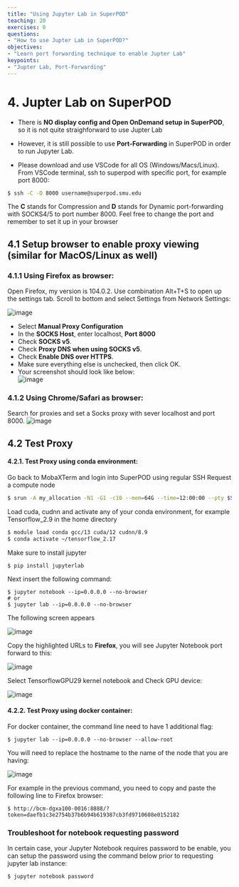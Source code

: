 ```yaml
---
title: "Using Jupyter Lab in SuperPOD"
teaching: 20
exercises: 0
questions:
- "How to use Jupter Lab in SuperPOD?"
objectives:
- "Learn port forwarding technique to enable Jupter Lab"
keypoints:
- "Jupter Lab, Port-Forwarding"
---
```


# 4. Jupter Lab on SuperPOD

- There is **NO display config and Open OnDemand setup in SuperPOD**, so it is not quite straighforward to use Jupter Lab

- However, it is still possible to use **Port-Forwarding** in SuperPOD in order to run Jupyter Lab.
- Please download and use VSCode for all OS (Windows/Macs/Linux). From VSCode terminal, ssh to superpod with specific port, for example port 8000:

```bash
$ ssh -C -D 8000 username@superpod.smu.edu
```   
The **C** stands for Compression and **D** stands for Dynamic port-forwarding with SOCKS4/5 to port number 8000. Feel free to change the port and remember to set it up in your browser
   
## 4.1 Setup browser to enable proxy viewing (similar for MacOS/Linux as well)
### 4.1.1 Using Firefox as browser:
   
Open Firefox, my version is 104.0.2.
Use combination Alt+T+S to open up the settings tab. Scroll to bottom and select Settings from Network Settings:
        
![image](https://user-images.githubusercontent.com/43855029/189716620-973851c3-255c-4f21-9af3-ca156f16c980.png)

- Select **Manual Proxy Configuration**
- In the **SOCKS Host**, enter localhost, **Port 8000**
- Check **SOCKS v5**.
- Check **Proxy DNS when using SOCKS v5**.
- Check **Enable DNS over HTTPS**.
- Make sure everything else is unchecked, then click OK.
- Your screenshot should look like below:        
![image](https://user-images.githubusercontent.com/43855029/189716896-4415fb80-9b1f-4287-9ecf-6adc2b1357ef.png)

### 4.1.2 Using Chrome/Safari as browser:

Search for proxies and set a Socks proxy with sever localhost and port 8000.
![image](https://user-images.githubusercontent.com/43855029/228646182-f376dbd2-f850-4ac0-b300-2269e7394321.png)
   
## 4.2 Test Proxy
#### 4.2.1. Test Proxy using conda environment:   
        
Go back to MobaXTerm and login into SuperPOD using regular SSH 
Request a compute node
        
```bash
$ srun -A my_allocation -N1 -G1 -c10 --mem=64G --time=12:00:00 --pty $SHELL
```        
Load cuda, cudnn and activate any of your conda environment, for example Tensorflow_2.9 in the home directory
   
```bash
$ module load conda gcc/13 cuda/12 cudnn/8.9
$ conda activate ~/tensorflow_2.17   
``` 
   
Make sure to install jupyter
   
```
$ pip install jupyterlab
```   
   
Next insert the following command:
        
```
$ jupyter notebook --ip=0.0.0.0 --no-browser
# or
$ jupyter lab --ip=0.0.0.0 --no-browser   
```

The following screen appears
   
![image](https://user-images.githubusercontent.com/43855029/211889136-0eb5ef90-b306-454b-8fd9-8fab290b79b4.png)
   
       
Copy the highlighted URLs to **Firefox**, you will see Jupyter Notebook port forward to this:
        
![image](https://user-images.githubusercontent.com/43855029/211889462-ea4ebe65-9f2f-4bc4-9980-493ffe74bed7.png)
   
Select TensorflowGPU29 kernel notebook and Check GPU device:
   
![image](https://user-images.githubusercontent.com/43855029/211889805-da9d0740-3383-4b74-a347-b16525708ba3.png)

#### 4.2.2. Test Proxy using docker container:   
   
For docker container, the command line need to have 1 additional flag:
   
```
$ jupyter lab --ip=0.0.0.0 --no-browser --allow-root
```   

You will need to replace the hostname to the name of the node that you are having:
   
![image](https://user-images.githubusercontent.com/43855029/227258008-3fa4dc64-8b27-4aa3-9844-c476e212b78c.png)
   
For example in the previous command, you need to copy and paste the following line to Firefox browser:
   
```
$ http://bcm-dgxa100-0016:8888/?token=daefb1c3e2754b37b6b94b619387cb3fd9710608e0152182 
```

### Troubleshoot for notebook requesting password
In certain case, your Jupyter Notebook requires password to be enable, you can setup the password using the command below prior to requesting jupyter lab instance:
   
```
$ jupyter notebook password   
```   
   
   
        
        
